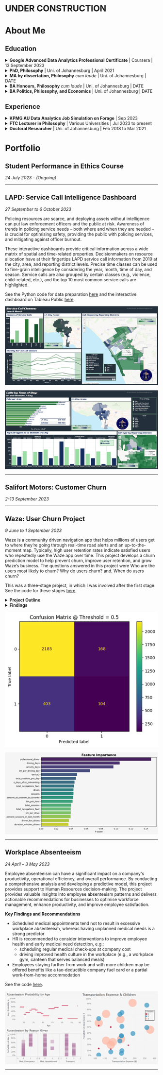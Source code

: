 # **UNDER CONSTRUCTION**

# About Me

## Education

<details>
<summary><strong>Google Advanced Data Analytics Professional Certificate</strong> | Coursera | 13 September 2023</summary>

* This is what I did in the course.

</details>

<details>
<summary><strong>PhD, Philosophy</strong> | Uni. of Johannesburg | April 2021</summary>

* This is what I did in my PhD.

</details>

<details>
<summary><strong>MA by dissertation, Philosophy</strong> <em>cum laude</em> | Uni. of Johannesburg | DATE</summary>

* This is what I did in my MA.

</details>

<details>
<summary><strong>BA Honours, Philosophy</strong> <em>cum laude</em> | Uni. of Johannesburg | DATE</summary>

* This is what I did in my Honours.

</details>

<details>
<summary><strong>BA Politics, Philosophy, and Economics</strong> | Uni. of Johannesburg | DATE</summary>

* This is what I did in my Bachelors.

</details>

## Experience

<details>
<summary><strong>KPMG AU Data Analytics Job Simulation on Forage</strong> | Sep 2023</summary>

* Completed a simulation focused on advising a client on customer targeting with the Data, Analytics & Modelling team
* Assessed data quality and completeness in preparation for analysis
* Analysed data to target high-value customers based on demographics and attributes
* Developed dashboards to communicate findings with visuals

</details>

<details>
<summary><strong>FTC Lecturer in Philosophy</strong> | Various Universities | Jul 2023 to present</summary>

* I taught stuff.

</details>

<details>
<summary><strong>Doctoral Researcher</strong> | Uni. of Johannesburg | Feb 2018 to Mar 2021</summary>

* I researched stuff.

</details>

# Portfolio

## Student Performance in Ethics Course

*24 July 2023 – (Ongoing)*

---

## **LAPD**: Service Call Intelligence Dashboard

*27 September to 6 October 2023*

Policing resources are scarce, and deploying assets without intelligence can put law enforcement officers and the public at risk. Awareness of trends in policing service needs – both where and when they are needed – is crucial for optimising safety, providing the public with policing services, and mitigating against officer burnout.

These interactive dashboards provide critical information across a wide matrix of spatial and time-related properties. Decisionmakers on resource allocation have at their fingertips LAPD service call information from 2019 at the city, area, and reporting district levels. Precise time classes can be used to fine-grain intelligence by considering the year, month, time of day, and season. Service calls are also grouped by certain classes (e.g., violence, child-related, etc.), and the top 10 most common service calls are highlighted.

See the Python code for data preparation [here](https://github.com/DStrix66/lapd-dashboard/blob/main/lapd_eda.ipynb) and the interactive dashboard on Tableau Public [here](https://public.tableau.com/app/profile/david.scholtz/viz/LAPDServiceCalls2019-2023fin/Story1).

![lapd_dashboard1](/portfolio_images/lapd1.png)

![lapd_dashboard2](/portfolio_images/lapd2.png)

---

## **Salifort Motors**: Customer Churn

*2-13 September 2023*

---

## **Waze**: User Churn Project

*9 June to 1 September 2023*

Waze is a community driven navigation app that helps millions of users get to where they’re going through real-time road alerts and an up-to-the-moment map.
Typically, high user retention rates indicate satisfied users who repeatedly use the Waze app over time. This project develops a churn prediction model to help prevent churn, improve user retention, and grow Waze’s business. The questions answered in this project were Who are the users most likely to churn? Why do users churn? and, When do users churn?

This was a three-stage project, in which I was involved after the first stage. See the code for these stages [here](https://github.com/DStrix66/waze-user-churn.git).

<details>
<summary><strong>Project Outline</strong></summary>

<h3><strong>Stage 1: Project proposal</strong> (not involved)</h3>

1. Data was imported and explored for useful user churn information
2. A project proposal was accepted by Waze for an in-depth EDA (stage 2), statistical testing (stage 3), and predictive modelling (stages 4 & 5)

<h3><strong>Stage 2: EDA</strong> (9-12 June 2023)</h3>

1. Churn rate is highest for users who didn’t drive using the app much in the last month 
2. Device types had similar churn rates
3. Key conclusion: Statistical tests need to be run on variable classes (e.g., device used) to determine significant relationships with churn

<h3><strong>Stage 3: Two-sample hypothesis test</strong> (24-28 June 2023)</h3>

1. Calculations show that iPhone users have a higher average use of the app compared to Android users
2. However, this difference is not statistically significant
3. Key conclusion: More marketing-relevant data is needed for statistically examining churn by device use and other variables.

<h3><strong>Stage 4:Logistic regression analysis</strong> (17-20 July 2023)</h3>

1. Ran a binomial logistic regression with slightly better than benchmark precision but very low recall
2. Contrary to what was expected from EDA findings, the amount of driving was the second-least-important variable for predicting churn

<h3><strong>Stage 5: Predictive classification models</strong> (28 August to 1 September 2023)</h3>

1. Features of interest were extracted, and a random forest model and a GBM model on predicting user churn were developed and performances compared
2. The GBM outperformed the random forest model, and it had similar levels of precision and accuracy to the logistic regression, with a much better (though still unsatisfactory) recall score
3. The models confirmed the insufficiency of the data and the need for driver-level data collection (e.g., drive times and geographic information) and user interaction with the app (e.g., input a road hazard).

</details>

<details>
<summary><strong>Findings</strong></summary>

It was established that the data is insufficient for reliably predicting user churn and that further granular data is needed on app usage and geography. Given the data, it could be determined that users who are professional drivers and who use the app more in a month are the biggest predictors of whether a user will churn or be retained.

</details>

![waze_confusionmatrix](/portfolio_images/waze_gbm_cm.png)

![waze_featureimportance](/portfolio_images/waze_gbm_feature_importance.png)

---

## **Workplace Absenteeism**

*24 April – 3 May 2023*

Employee absenteeism can have a significant impact on a company's productivity, operational efficiency, and overall performance. By conducting a comprehensive analysis and developing a predictive model, this project provides support to Human Resources decision-making. The project provides valuable insights into employee absenteeism patterns and delivers actionable recommendations for businesses to optimise workforce management, enhance productivity, and improve employee satisfaction.

**Key Findings and Recommendations**

* Scheduled medical appointments tend not to result in excessive workplace absenteeism, whereas having unplanned medical needs is a strong predictor
* HR is recommended to consider interventions to improve employee health and early medical need detection, e.g.:
    * scheduling regular medical check-ups at company cost
    * driving improved health culture in the workplace (e.g., a workplace gym, canteen that serves balanced meals)
* Employees staying further from work and with more children may be offered benefits like a tax-deductible company fuel card or a partial work-from-home accommodation

See the code [here](www.link.com). 

![absenteeismdashboard](/portfolio_images/absenteeism.png)

---

